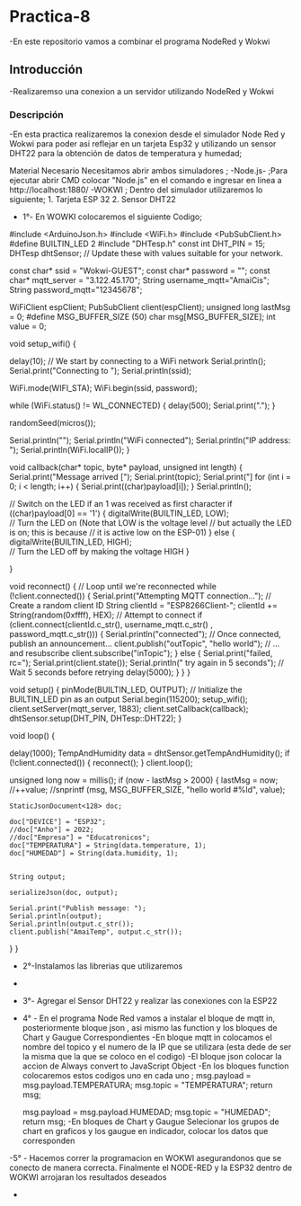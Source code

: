 # Practica-8
-En este repositorio vamos a combinar el programa NodeRed y Wokwi

## Introducción
-Realizaremso una conexion a un servidor utilizando NodeRed y Wokwi

### Descripción
-En esta practica realizaremos la conexion desde el simulador Node Red y Wokwi para poder asi reflejar en un tarjeta  Esp32  y utilizando un sensor DHT22 para la obtención de datos de temperatura y humedad;


Material Necesario
Necesitamos abrir ambos simuladores ;
-Node.js-  ;Para ejecutar abrir CMD colocar "Node.js" en el comando e ingresar en linea a http://localhost:1880/
-WOKWI ; Dentro del simulador utilizaremos lo siguiente;
     1. Tarjeta ESP 32
     2. Sensor DHT22

-  1°- En WOWKI colocaremos el siguiente Codigo;
  
#include <ArduinoJson.h>
#include <WiFi.h>
#include <PubSubClient.h>
#define BUILTIN_LED 2
#include "DHTesp.h"
const int DHT_PIN = 15;
DHTesp dhtSensor;
// Update these with values suitable for your network.

const char* ssid = "Wokwi-GUEST";
const char* password = "";
const char* mqtt_server = "3.122.45.170";
String username_mqtt="AmaiCis";
String password_mqtt="12345678";

WiFiClient espClient;
PubSubClient client(espClient);
unsigned long lastMsg = 0;
#define MSG_BUFFER_SIZE  (50)
char msg[MSG_BUFFER_SIZE];
int value = 0;

void setup_wifi() {

  delay(10);
  // We start by connecting to a WiFi network
  Serial.println();
  Serial.print("Connecting to ");
  Serial.println(ssid);

  WiFi.mode(WIFI_STA);
  WiFi.begin(ssid, password);

  while (WiFi.status() != WL_CONNECTED) {
    delay(500);
    Serial.print(".");
  }

  randomSeed(micros());

  Serial.println("");
  Serial.println("WiFi connected");
  Serial.println("IP address: ");
  Serial.println(WiFi.localIP());
}

void callback(char* topic, byte* payload, unsigned int length) {
   Serial.print("Message arrived [");
   Serial.print(topic);
   Serial.print("]
   for (int i = 0; i < length; i++) {
     Serial.print((char)payload[i]);
   }
   Serial.println();

  // Switch on the LED if an 1 was received as first character
   if ((char)payload[0] == '1') {
     digitalWrite(BUILTIN_LED, LOW);   
     // Turn the LED on (Note that LOW is the voltage level
     // but actually the LED is on; this is because
     // it is active low on the ESP-01)
   } else {
     digitalWrite(BUILTIN_LED, HIGH);  
     // Turn the LED off by making the voltage HIGH
   }

 }

 void reconnect() {
   // Loop until we're reconnected
   while (!client.connected()) {
     Serial.print("Attempting MQTT connection...");
     // Create a random client ID
      String clientId = "ESP8266Client-";
     clientId += String(random(0xffff), HEX);
      // Attempt to connect
     if (client.connect(clientId.c_str(), username_mqtt.c_str() , password_mqtt.c_str())) {
       Serial.println("connected");
       // Once connected, publish an announcement...
       client.publish("outTopic", "hello world");
       // ... and resubscribe
       client.subscribe("inTopic");
     } else {
       Serial.print("failed, rc=");
       Serial.print(client.state());
       Serial.println(" try again in 5 seconds");
       // Wait 5 seconds before retrying
       delay(5000);
     }
   }
 }

 void setup() {
   pinMode(BUILTIN_LED, OUTPUT);     // Initialize the BUILTIN_LED pin as an output
   Serial.begin(115200);
   setup_wifi();
   client.setServer(mqtt_server, 1883);
   client.setCallback(callback);
   dhtSensor.setup(DHT_PIN, DHTesp::DHT22);
 }

 void loop() {


 delay(1000);
 TempAndHumidity  data = dhtSensor.getTempAndHumidity();
   if (!client.connected()) {
     reconnect();
   }
   client.loop();

   unsigned long now = millis();
   if (now - lastMsg > 2000) {
     lastMsg = now;
     //++value;
     //snprintf (msg, MSG_BUFFER_SIZE, "hello world #%ld", value);

    StaticJsonDocument<128> doc;

    doc["DEVICE"] = "ESP32";
    //doc["Anho"] = 2022;
    //doc["Empresa"] = "Educatronicos";
    doc["TEMPERATURA"] = String(data.temperature, 1);
    doc["HUMEDAD"] = String(data.humidity, 1);
   

    String output;
    
    serializeJson(doc, output);

    Serial.print("Publish message: ");
    Serial.println(output);
    Serial.println(output.c_str());
    client.publish("AmaiTemp", output.c_str());
  }
}

- 2°-Instalamos las librerias que utilizaremos
- 

- 3°- Agregar el Sensor DHT22 y realizar las conexiones con la ESP22

- 4° - En el programa Node Red vamos a instalar  el bloque de mqtt in, posteriormente bloque json , asi mismo las function y los bloques de Chart y Gaugue Correspondientes 
  -En bloque mqtt in colocamos el nombre del topico y el numero de la IP que se utilizara (esta dede de ser la misma que la que se coloco en el codigo)
  -El bloque json colocar la accion de Always convert to JavaScript Object
  -En los bloques function colocaremos estos codigos uno en cada uno ;
    msg.payload = msg.payload.TEMPERATURA;
    msg.topic = "TEMPERATURA";
    return msg;
  
    msg.payload = msg.payload.HUMEDAD;
    msg.topic = "HUMEDAD";
    return msg;
  -En bloques de Chart y Gaugue
   Selecionar los grupos de chart en graficos y los gaugue en indicador, colocar los datos que corresponden 



-5° - Hacemos correr la programacion en WOKWI asegurandonos que se conecto de manera correcta. Finalmente el  NODE-RED y la ESP32 dentro de WOKWI arrojaran los resultados deseados


- 

